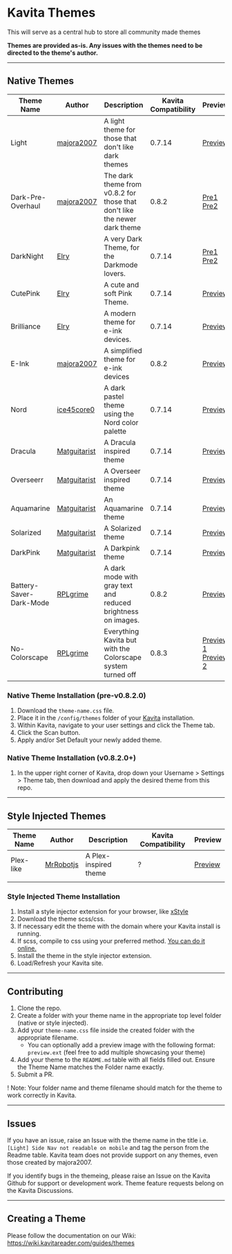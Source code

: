 # Kavita Themes
This will serve as a central hub to store all community made themes

**Themes are provided as-is. Any issues with the themes need to be directed to the theme's author.**

---
## Native Themes
| Theme Name | Author | Description                                         | Kavita Compatibility | Preview | 
|------------|--------|-----------------------------------------------------|----------------------|---------|
| Light      | [majora2007](https://github.com/majora2007)     | A light theme for those that don't like dark themes | 0.7.14               | [Preview](https://github.com/Kareadita/Themes/blob/main/Native%20Themes/Light/example.png) |
| Dark-Pre-Overhaul     | [majora2007](https://github.com/majora2007)     | The dark theme from v0.8.2 for those that don't like the newer dark theme | 0.8.2               | [Pre1](https://github.com/Kareadita/Themes/blob/main/Native%20Themes/Dark-Pre-Overhaul/preview1.png) [Pre2](https://github.com/Kareadita/Themes/blob/main/Native%20Themes/Dark-Pre-Overhaul/preview2.png) |
| DarkNight  | [Elry](https://github.com/ElryWeeb)             | A very Dark Theme, for the Darkmode lovers.         | 0.7.14               | [Pre1](https://github.com/Kareadita/Themes/blob/main/Native%20Themes/DarkNight/preview1.png) [Pre2](https://github.com/Kareadita/Themes/blob/main/Native%20Themes/DarkNight/preview2.png) |
| CutePink	 | [Elry](https://github.com/ElryWeeb)             | A cute and soft Pink Theme.						 | 0.7.14               | [Preview](https://github.com/Kareadita/Themes/blob/main/Native%20Themes/CutePink/preview.png) |
| Brilliance | [Elry](https://github.com/ElryWeeb)             | A modern theme for e-ink devices.				     | 0.7.14               | [Preview](https://github.com/Kareadita/Themes/blob/main/Native%20Themes/Brilliance/preview.png) |
| E-Ink      | [majora2007](https://github.com/majora2007)     | A simplified theme for e-ink devices                | 0.8.2                | [Preview](https://github.com/Kareadita/Themes/blob/main/Native%20Themes/E-Ink/preview.jpg) |
| Nord       | [ice45core0](https://github.com/ice45core0)     | A dark pastel theme using the Nord color palette    | 0.7.14               | [Preview](https://github.com/Kareadita/Themes/blob/main/Native%20Themes/Nord/preview.png) |
| Dracula    | [Matguitarist](https://github.com/matguitarist) | A Dracula inspired theme                            | 0.7.14               | [Preview](https://github.com/Kareadita/Themes/blob/main/Native%20Themes/Dracula/preview.jpg) |
| Overseerr  | [Matguitarist](https://github.com/matguitarist) | A Overseer inspired theme                           | 0.7.14               | [Preview](https://github.com/Kareadita/Themes/blob/main/Native%20Themes/Overseerr/preview.jpg) |
| Aquamarine | [Matguitarist](https://github.com/matguitarist) | An Aquamarine theme                                 | 0.7.14               | [Preview](https://github.com/Kareadita/Themes/blob/main/Native%20Themes/Aquamarine/preview.jpg) |
| Solarized  | [Matguitarist](https://github.com/matguitarist) | A Solarized theme                                   | 0.7.14               | [Preview](https://github.com/Kareadita/Themes/blob/main/Native%20Themes/Solarized/preview.jpg) |
| DarkPink   | [Matguitarist](https://github.com/matguitarist) | A Darkpink theme                                    | 0.7.14               | [Preview](https://github.com/Kareadita/Themes/blob/main/Native%20Themes/DarkPink/preview.jpg) |
| Battery-Saver-Dark-Mode | [RPLgrime](https://github.com/RPLgrime)| A dark mode with gray text and reduced brightness on images.  | 0.8.2  | [Preview](https://github.com/Kareadita/Themes/blob/main/Native%20Themes/Battery-Saver-Dark-Mode/preview.jpg) |
| No-Colorscape | [RPLgrime](https://github.com/majora2007)| Everything Kavita but with the Colorscape system turned off  | 0.8.3  | [Preview 1](https://github.com/Kareadita/Themes/blob/main/Native%20Themes/No-Colorscape/preview-1.jpg) [Preview 2](https://github.com/Kareadita/Themes/blob/main/Native%20Themes/No-Colorscape/preview-2.jpg) |

### Native Theme Installation (pre-v0.8.2.0)
1. Download the `theme-name.css` file.
2. Place it in the `/config/themes` folder of your [Kavita](https://github.com/Kareadita/Kavita) installation.
3. Within Kavita, navigate to your user settings and click the Theme tab.
4. Click the Scan button.
5. Apply and/or Set Default your newly added theme.

### Native Theme Installation (v0.8.2.0+)
1. In the upper right corner of Kavita, drop down your Username > Settings > Theme tab, then download and apply the desired theme from this repo.

---

## Style Injected Themes
| Theme Name | Author | Description                                         | Kavita Compatibility | Preview | 
|------------|--------|-----------------------------------------------------|----------------------|---------|
| Plex-like      | [MrRobotjs](https://github.com/MrRobotjs)    | A Plex-inspired theme                | ?           | [Preview](https://github.com/Kareadita/Themes/blob/main/Style%20Injected%20Themes/Plex-like/preview.png)
|            |        |                                                     |                      |

### Style Injected Theme Installation
1. Install a style injector extension for your browser, like [xStyle](https://chrome.google.com/webstore/detail/xstyle/hncgkmhphmncjohllpoleelnibpmccpj/related?hl=en)
2. Download the theme scss/css.
3. If necessary edit the theme with the domain where your Kavita install is running.
4. If scss, compile to css using your preferred method. [You can do it online.](https://www.cssportal.com/scss-to-css/)
5. Install the theme in the style injector extension.
6. Load/Refresh your Kavita site.

---
## Contributing
1. Clone the repo.
2. Create a folder with your theme name in the appropriate top level folder (native or style injected).
3. Add your `theme-name.css` file inside the created folder with the appropriate filename. 
    - You can optionally add a preview image with the following format: `preview.ext` (feel free to add multiple showcasing your theme)
4. Add your theme to the `README.md` table with all fields filled out. Ensure the Theme Name matches the Folder name exactly.
5. Submit a PR.

! Note: Your folder name and theme filename should match for the theme to work correctly in Kavita.

---
## Issues
If you have an issue, raise an Issue with the theme name in the title i.e. `[Light] Side Nav not readable on mobile` and tag the person from the Readme table. 
Kavita team does not provide support on any themes, even those created by majora2007. 

If you identify bugs in the themeing, please raise an Issue on the Kavita Github for support or development work. Theme feature requests belong on the Kavita Discussions. 

---
## Creating a Theme
Please follow the documentation on our Wiki: https://wiki.kavitareader.com/guides/themes
